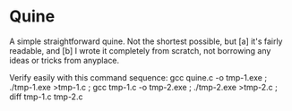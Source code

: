 # Quine
A simple straightforward quine.  Not the shortest possible, but [a] it's fairly readable, and [b] I wrote it completely from scratch, not borrowing any ideas or tricks from anyplace.

Verify easily with this command sequence:
                                            gcc quine.c -o tmp-1.exe ; 
                                            ./tmp-1.exe >tmp-1.c ; 
                                            gcc tmp-1.c -o tmp-2.exe ; 
                                            ./tmp-2.exe >tmp-2.c ; 
                                            diff tmp-1.c tmp-2.c
